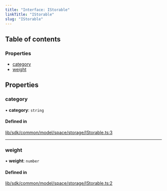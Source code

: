 ```yaml
---
title: "Interface: IStorable"
linkTitle: "IStorable"
slug: "IStorable"
---
```


## Table of contents

### Properties

- [category](IStorable.md#category)
- [weight](IStorable.md#weight)

## Properties

### category

• **category**: `string`

#### Defined in

[lib/sdk/common/model/space/storage/IStorable.ts:3](https://github.com/thetinyspark/barista/blob/e2c447e4/lib/sdk/common/model/space/storage/IStorable.ts#L3)

___

### weight

• **weight**: `number`

#### Defined in

[lib/sdk/common/model/space/storage/IStorable.ts:2](https://github.com/thetinyspark/barista/blob/e2c447e4/lib/sdk/common/model/space/storage/IStorable.ts#L2)
